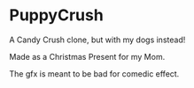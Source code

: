 # PuppyCrush
A Candy Crush clone, but with my dogs instead! 

Made as a Christmas Present for my Mom. 

The gfx is meant to be bad for comedic effect. 
